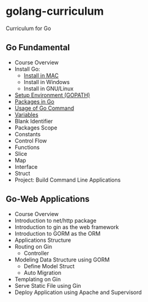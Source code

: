 # golang-curriculum
Curriculum for Go 

## Go Fundamental

- Course Overview
- Install Go:
  - [Install in MAC](https://asciinema.org/a/138113)
  - Install in Windows
  - Install in GNU/Linux
- [Setup Environment (GOPATH)](https://asciinema.org/a/138114)
- [Packages in Go](https://asciinema.org/a/138115)
- [Usage of Go Command](https://asciinema.org/a/138116)
- [Variables](https://asciinema.org/a/138296)
- Blank Identifier
- Packages Scope
- Constants
- Control Flow
- Functions
- Slice
- Map
- Interface
- Struct
- Project: Build Command Line Applications

## Go-Web Applications

- Course Overview
- Introduction to net/http package
- Introduction to gin as the web framework
- Introduction to GORM as the ORM
- Applications Structure
- Routing on Gin
  - Controller
- Modeling Data Structure using GORM
  - Define Model Struct
  - Auto Migration
- Templating on Gin
- Serve Static File using Gin
- Deploy Application using Apache and Supervisord
